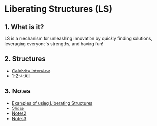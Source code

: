 <!-- numbers -->

# Liberating Structures (LS)

## 1. What is it?
LS is a mechanism for unleashing innovation by quickly finding solutions, leveraging everyone's strengths, and having fun!

## 2. Structures
* [Celebrity Interview](celebrity-interview/)
* [1-2-4-All](1-2-4-all/)

## 3. Notes
* [Examples of using Liberating Structures](examples/)
* [Slides](slides/)
* [Notes2](notes2/)
* [Notes3](notes3/)
